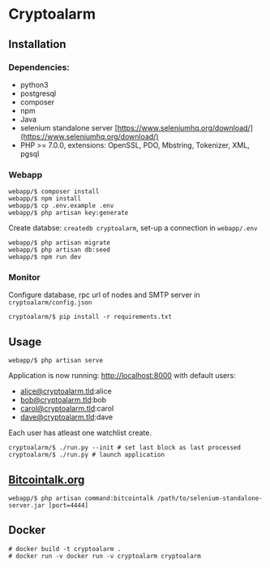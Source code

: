 # Cryptoalarm
## Installation
### Dependencies:

* python3
* postgresql
* composer
* npm
* Java
* selenium standalone server [https://www.seleniumhq.org/download/](https://www.seleniumhq.org/download/)
* PHP >= 7.0.0, extensions: OpenSSL, PDO, Mbstring, Tokenizer, XML, pgsql

### Webapp

```
webapp/$ composer install
webapp/$ npm install
webapp/$ cp .env.example .env
webapp/$ php artisan key:generate
```
Create databse: ```createdb cryptoalarm```, set-up a connection in ```webapp/.env```

```
webapp/$ php artisan migrate
webapp/$ php artisan db:seed
webapp/$ npm run dev
```

### Monitor

Configure database, rpc url of nodes and SMTP server in ```cryptoalarm/config.json```
```
cryptoalarm/$ pip install -r requirements.txt
```

## Usage
```
webapp/$ php artisan serve
```

Application is now running: [http://localhost:8000](http://localhost:8000) with default users:

* alice@cryptoalarm.tld:alice
* bob@cryptoalarm.tld:bob
* carol@cryptoalarm.tld:carol
* dave@cryptoalarm.tld:dave

Each user has atleast one watchlist create.

```
cryptoalarm/$ ./run.py --init # set last block as last processed 
cryptoalarm/$ ./run.py # launch application
```

## [Bitcointalk.org](https://bitcointalk.org/)

```
webapp/$ php artisan command:bitcointalk /path/to/selenium-standalone-server.jar [port=4444]
```

## Docker
```
# docker build -t cryptoalarm .
# docker run -v docker run -v cryptoalarm cryptoalarm
```
